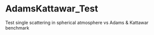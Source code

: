 # AdamsKattawar_Test
Test single scattering in spherical atmosphere vs Adams &amp; Kattawar benchmark
